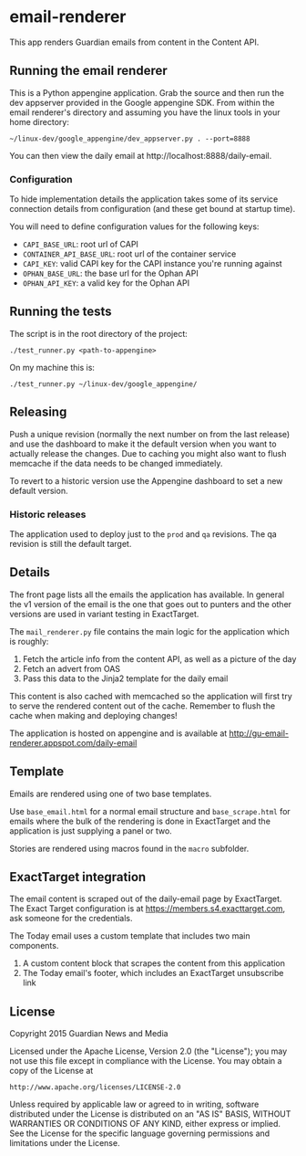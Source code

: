 email-renderer
==============

This app renders Guardian emails from content in the Content API.

## Running the email renderer

This is a Python appengine application. Grab the source and then run
the dev appserver provided in the Google appengine SDK. From within
the email renderer's directory and assuming you have the linux tools
in your home directory:

    ~/linux-dev/google_appengine/dev_appserver.py . --port=8888

You can then view the daily email at http://localhost:8888/daily-email.


### Configuration

To hide implementation details the application takes some of its service connection details from configuration (and these get bound at startup time).

You will need to define configuration values for the following keys:

* `CAPI_BASE_URL`: root url of CAPI
* `CONTAINER_API_BASE_URL`: root url of the container service
* `CAPI_KEY`: valid CAPI key for the CAPI instance you're running against
* `OPHAN_BASE_URL`: the base url for the Ophan API
* `OPHAN_API_KEY`: a valid key for the Ophan API

## Running the tests

The script is in the root directory of the project:

    ./test_runner.py <path-to-appengine>

On my machine this is:

    ./test_runner.py ~/linux-dev/google_appengine/

## Releasing

Push a unique revision (normally the next number on from the last release) and use the dashboard to make it the default version when you want to actually release the changes. Due to caching you might also want to flush memcache if the data needs to be changed immediately.

To revert to a historic version use the Appengine dashboard to set a new default version.

### Historic releases

The application used to deploy just to the `prod` and `qa` revisions. The qa revision is still the default target.

## Details

The front page lists all the emails the application has available. In general the v1 version of the email is the one that goes out to punters and the other versions are used in variant testing in ExactTarget.

The `mail_renderer.py` file contains the main logic for the
application which is roughly:

1. Fetch the article info from the content API, as well as a picture of the day
2. Fetch an advert from OAS
3. Pass this data to the Jinja2 template for the daily email

This content is also cached with memcached so the application will
first try to serve the rendered content out of the cache. Remember to flush the cache when making and deploying changes!

The application is hosted on appengine and is available at
http://gu-email-renderer.appspot.com/daily-email

## Template

Emails are rendered using one of two base templates.

Use `base_email.html` for a normal email structure and `base_scrape.html` for emails where the bulk of the rendering is done in ExactTarget and the application is just supplying a panel or two.

Stories are rendered using macros found in the `macro`
subfolder.

## ExactTarget integration

The email content is scraped out of the daily-email page by
ExactTarget. The Exact Target configuration is at
https://members.s4.exacttarget.com, ask someone for the credentials.

The Today email uses a custom template that includes two main components.

1. A custom content block that scrapes the content from this application
2. The Today email's footer, which includes an ExactTarget unsubscribe link

## License

Copyright 2015 Guardian News and Media

Licensed under the Apache License, Version 2.0 (the "License");
you may not use this file except in compliance with the License.
You may obtain a copy of the License at

    http://www.apache.org/licenses/LICENSE-2.0

Unless required by applicable law or agreed to in writing, software
distributed under the License is distributed on an "AS IS" BASIS,
WITHOUT WARRANTIES OR CONDITIONS OF ANY KIND, either express or implied.
See the License for the specific language governing permissions and
limitations under the License.